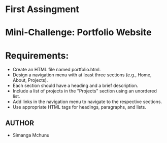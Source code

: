 # First Assingment 

# Mini-Challenge: Portfolio Website

# Requirements:




- Create an HTML file named portfolio.html.
- Design a navigation menu with at least three sections (e.g., Home, About, Projects).
- Each section should have a heading and a brief description.
- Include a list of projects in the "Projects" section using an unordered list.
- Add links in the navigation menu to navigate to the respective sections.
- Use appropriate HTML tags for headings, paragraphs, and lists.

## AUTHOR
- Simanga Mchunu
